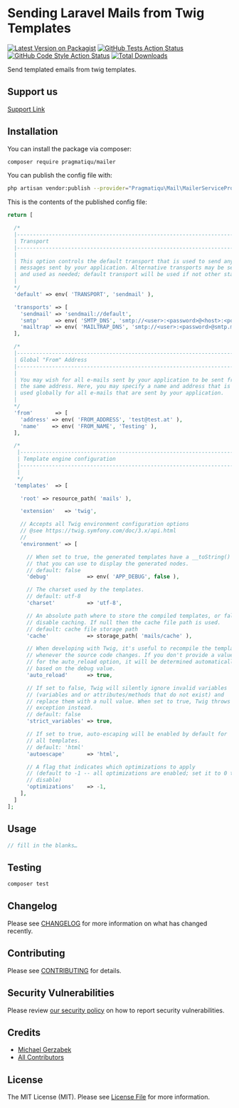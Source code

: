 # Sending Laravel Mails from Twig Templates

[![Latest Version on Packagist](https://img.shields.io/packagist/v/pragmatiqu/mailer.svg?style=flat-square)](https://packagist.org/packages/pragmatiqu/mailer)
[![GitHub Tests Action Status](https://img.shields.io/github/workflow/status/pragmatiqu/mailer/run-tests?label=tests)](https://github.com/pragmatiqu/mailer/actions?query=workflow%3ATests+branch%3Amaster)
[![GitHub Code Style Action Status](https://img.shields.io/github/workflow/status/pragmatiqu/mailer/Check%20&%20fix%20styling?label=code%20style)](https://github.com/pragmatiqu/mailer/actions?query=workflow%3A"Check+%26+fix+styling"+branch%3Amaster)
[![Total Downloads](https://img.shields.io/packagist/dt/pragmatiqu/mailer.svg?style=flat-square)](https://packagist.org/packages/pragmatiqu/mailer)

Send templated emails from twig templates.

## Support us

[Support Link](https://github.com/sponsors/mgerzabek)

## Installation

You can install the package via composer:

```bash
composer require pragmatiqu/mailer
```

You can publish the config file with:
```bash
php artisan vendor:publish --provider="Pragmatiqu\Mail\MailerServiceProvider" --tag="config"
```

This is the contents of the published config file:

```php
return [

  /*
  |--------------------------------------------------------------------------
  | Transport
  |--------------------------------------------------------------------------
  |
  | This option controls the default transport that is used to send any email
  | messages sent by your application. Alternative transports may be setup
  | and used as needed; default transport will be used if not other stated.
  |
  */
  'default' => env( 'TRANSPORT', 'sendmail' ),

  'transports' => [
    'sendmail' => 'sendmail://default',
    'smtp'     => env( 'SMTP_DNS', 'smtp://<user>:<password>@<host>:<port>' ),
    'mailtrap' => env( 'MAILTRAP_DNS', 'smtp://<user>:<password>@smtp.mailtrap.io:2525' )
  ],

  /*
  |--------------------------------------------------------------------------
  | Global "From" Address
  |--------------------------------------------------------------------------
  |
  | You may wish for all e-mails sent by your application to be sent from
  | the same address. Here, you may specify a name and address that is
  | used globally for all e-mails that are sent by your application.
  |
  */
  'from'       => [
    'address' => env( 'FROM_ADDRESS', 'test@test.at' ),
    'name'    => env( 'FROM_NAME', 'Testing' ),
  ],

  /*
   |--------------------------------------------------------------------------
   | Template engine configuration
   |--------------------------------------------------------------------------
   |
   */
  'templates'  => [

    'root' => resource_path( 'mails' ),

    'extension'   => 'twig',

    // Accepts all Twig environment configuration options
    // @see https://twig.symfony.com/doc/3.x/api.html
    //
    'environment' => [

      // When set to true, the generated templates have a __toString() method
      // that you can use to display the generated nodes.
      // default: false
      'debug'            => env( 'APP_DEBUG', false ),

      // The charset used by the templates.
      // default: utf-8
      'charset'          => 'utf-8',

      // An absolute path where to store the compiled templates, or false to
      // disable caching. If null then the cache file path is used.
      // default: cache file storage path
      'cache'            => storage_path( 'mails/cache' ),

      // When developing with Twig, it's useful to recompile the template
      // whenever the source code changes. If you don't provide a value
      // for the auto_reload option, it will be determined automatically
      // based on the debug value.
      'auto_reload'      => true,

      // If set to false, Twig will silently ignore invalid variables
      // (variables and or attributes/methods that do not exist) and
      // replace them with a null value. When set to true, Twig throws an
      // exception instead.
      // default: false
      'strict_variables' => true,

      // If set to true, auto-escaping will be enabled by default for
      // all templates.
      // default: 'html'
      'autoescape'       => 'html',

      // A flag that indicates which optimizations to apply
      // (default to -1 -- all optimizations are enabled; set it to 0 to
      // disable)
      'optimizations'    => -1,
    ],
  ]
];
```

## Usage

```php
// fill in the blanks…
```

## Testing

```bash
composer test
```

## Changelog

Please see [CHANGELOG](CHANGELOG.md) for more information on what has changed recently.

## Contributing

Please see [CONTRIBUTING](.github/CONTRIBUTING.md) for details.

## Security Vulnerabilities

Please review [our security policy](../../security/policy) on how to report security vulnerabilities.

## Credits

- [Michael Gerzabek](https://github.com/mgerzabek)
- [All Contributors](../../contributors)

## License

The MIT License (MIT). Please see [License File](LICENSE.md) for more information.
